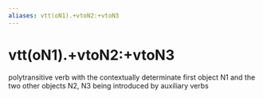 ```yaml
---
aliases: vtt(oN1).+vtoN2:+vtoN3
---
```

# vtt(oN1).+vtoN2:+vtoN3

polytransitive verb with the contextually determinate first object N1 and the two other objects N2, N3 being introduced by auxiliary verbs